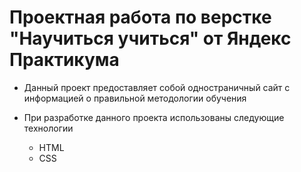 # Проектная работа по верстке "Научиться учиться" от Яндекс Практикума #
* Данный проект предоставляет собой одностраничный сайт с информацией о правильной методологии обучения

* При разработке данного проекта использованы следующие технологии
  * HTML
  * CSS
